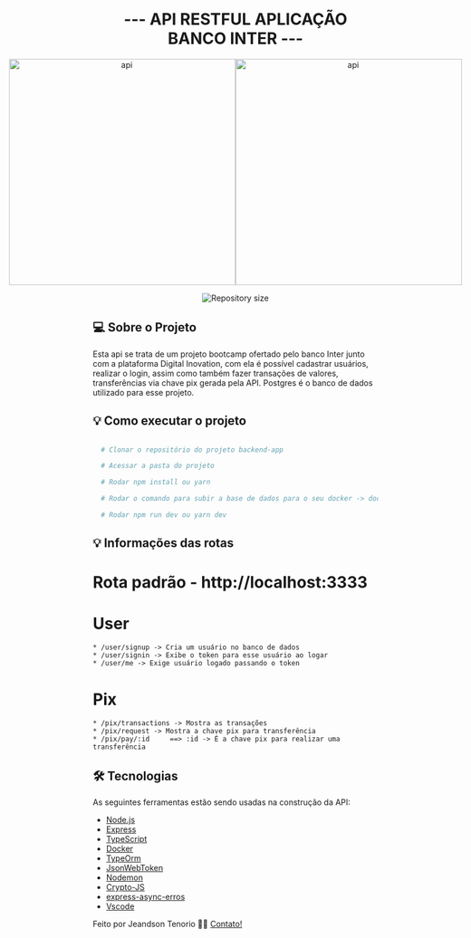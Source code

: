 <h1 align="center">
   --- API RESTFUL APLICAÇÃO BANCO INTER ---
</h1>

<p align="center" style="display: flex; align-items: flex-start; justify-content: center;">
  <img alt="api" title="#api" src="https://raw.githubusercontent.com/jeandsontb/project-banc-inter/main/backend-app/assets/inter00.png" width="400px">
  <img alt="api" title="#api" src="https://raw.githubusercontent.com/jeandsontb/project-banc-inter/main/backend-app/assets/inter01.png" width="400px">
</p>

<p align="center">
  <img alt="Repository size" src="https://img.shields.io/static/v1?label=Last%20commit&message=December&color=yellowgreen&style=for-the-badge&logo=Slack">
</p>

## 💻 Sobre o Projeto

Esta api se trata de um projeto bootcamp ofertado pelo banco Inter junto com a plataforma Digital Inovation, com ela é possível cadastrar usuários, realizar o login, assim como também fazer transações de valores, transferências via chave pix gerada pela API. Postgres é o banco de dados utilizado para esse projeto.

## 💡 Como executar o projeto

```bash

  # Clonar o repositório do projeto backend-app

  # Acessar a pasta do projeto

  # Rodar npm install ou yarn

  # Rodar o comando para subir a base de dados para o seu docker -> docker-compose up 

  # Rodar npm run dev ou yarn dev

```

## 💡 Informações das rotas

  # Rota padrão - http://localhost:3333

  # User
    * /user/signup -> Cria um usuário no banco de dados
    * /user/signin -> Exibe o token para esse usuário ao logar
    * /user/me -> Exige usuário logado passando o token

  # Pix
    * /pix/transactions -> Mostra as transações
    * /pix/request -> Mostra a chave pix para transferência
    * /pix/pay/:id     ==> :id -> É a chave pix para realizar uma transferência


## 🛠 Tecnologias

As seguintes ferramentas estão sendo usadas na construção da API:

- [Node.js][nodejs]
- [Express][express]
- [TypeScript][typescript]
- [Docker][docker]
- [TypeOrm][typeorm]
- [JsonWebToken][jsonwebtoken]
- [Nodemon][nodemon]
- [Crypto-JS][cryptojs]
- [express-async-erros][expresserrors]
- [Vscode][vscode]

Feito por Jeandson Tenorio 👋🏽 [Contato!](https://www.linkedin.com/in/jeandson/)

[nodejs]: https://nodejs.org/
[express]: https://expressjs.com/pt-br/
[typescript]: https://www.typescriptlang.org/
[typeorm]: https://typeorm.io/#/
[Joi]: https://joi.dev/api/?v=17.4.2
[docker]: https://docs.docker.com/
[bcrypt]: https://www.npmjs.com/package/bcryptjs
[jsonwebtoken]: https://www.npmjs.com/package/jsonwebtoken
[multer]: https://www.npmjs.com/package/multer
[datefns]: https://date-fns.org/
[ethereal]: https://ethereal.email/
[handlebars]: https://handlebarsjs.com/
[Vscode]: https://code.visualstudio.com/
[nodemon]: https://www.npmjs.com/package/nodemon
[cryptojs]: https://www.npmjs.com/package/crypto-js
[expresserrors]: https://www.npmjs.com/package/express-async-errors